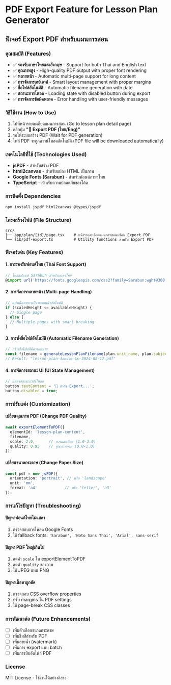 # PDF Export Feature for Lesson Plan Generator

## ฟีเจอร์ Export PDF สำหรับแผนการสอน

### คุณสมบัติ (Features)

- ✅ **รองรับภาษาไทยและอังกฤษ** - Support for both Thai and English text
- ✅ **คุณภาพสูง** - High-quality PDF output with proper font rendering
- ✅ **หลายหน้า** - Automatic multi-page support for long content
- ✅ **การจัดการเลย์เอาต์** - Smart layout management with proper margins
- ✅ **ชื่อไฟล์อัตโนมัติ** - Automatic filename generation with date
- ✅ **สถานะการโหลด** - Loading state with disabled button during export
- ✅ **การจัดการข้อผิดพลาด** - Error handling with user-friendly messages

### วิธีใช้งาน (How to Use)

1. ไปที่หน้ารายละเอียดแผนการสอน (Go to lesson plan detail page)
2. คลิกปุ่ม **"📄 Export PDF (ไทย/Eng)"**
3. รอให้ระบบสร้าง PDF (Wait for PDF generation)
4. ไฟล์ PDF จะถูกดาวน์โหลดอัตโนมัติ (PDF file will be downloaded automatically)

### เทคโนโลยีที่ใช้ (Technologies Used)

- **jsPDF** - สำหรับสร้าง PDF
- **html2canvas** - สำหรับแปลง HTML เป็นภาพ
- **Google Fonts (Sarabun)** - สำหรับฟอนต์ภาษาไทย
- **TypeScript** - สำหรับความปลอดภัยของโค้ด

### การติดตั้ง Dependencies

```bash
npm install jspdf html2canvas @types/jspdf
```

### โครงสร้างไฟล์ (File Structure)

```
src/
├── app/plan/[id]/page.tsx    # หน้ารายละเอียดแผนการสอนพร้อม Export PDF
└── lib/pdf-export.ts         # Utility functions สำหรับ Export PDF
```

### ฟีเจอร์เด่น (Key Features)

#### 1. การรองรับฟอนต์ไทย (Thai Font Support)
```typescript
// โหลดฟอนต์ Sarabun สำหรับภาษาไทย
@import url('https://fonts.googleapis.com/css2?family=Sarabun:wght@300;400;500;600;700&display=swap');
```

#### 2. การจัดการหลายหน้า (Multi-page Handling)
```typescript
// แบ่งเนื้อหายาวเป็นหลายหน้าอัตโนมัติ
if (scaledHeight <= availableHeight) {
  // Single page
} else {
  // Multiple pages with smart breaking
}
```

#### 3. การตั้งชื่อไฟล์อัตโนมัติ (Automatic Filename Generation)
```typescript
// สร้างชื่อไฟล์ที่มีความหมาย
const filename = generateLessonPlanFilename(plan.unit_name, plan.subject);
// Result: "lesson-plan-ชื่อหน่วย-วิชา-2024-08-17.pdf"
```

#### 4. การจัดการสถานะ UI (UI State Management)
```typescript
// แสดงสถานะกำลังโหลด
button.textContent = '🔄 กำลัง Export...';
button.disabled = true;
```

### การปรับแต่ง (Customization)

#### เปลี่ยนคุณภาพ PDF (Change PDF Quality)
```typescript
await exportElementToPDF({
  elementId: 'lesson-plan-content',
  filename,
  scale: 2.0,      // ความละเอียด (1.0-3.0)
  quality: 0.95    // คุณภาพภาพ (0.0-1.0)
});
```

#### เปลี่ยนขนาดกระดาษ (Change Paper Size)
```typescript
const pdf = new jsPDF({
  orientation: 'portrait', // หรือ 'landscape'
  unit: 'mm',
  format: 'a4'            // หรือ 'letter', 'a3'
});
```

### การแก้ไขปัญหา (Troubleshooting)

#### ปัญหาฟอนต์ไทยไม่แสดง
1. ตรวจสอบการโหลด Google Fonts
2. ใช้ fallback fonts: `'Sarabun', 'Noto Sans Thai', 'Arial', sans-serif`

#### ปัญหา PDF ใหญ่เกินไป
1. ลดค่า `scale` ใน exportElementToPDF
2. ลดค่า `quality` ของภาพ
3. ใช้ JPEG แทน PNG

#### ปัญหาเนื้อหาถูกตัด
1. ตรวจสอบ CSS overflow properties
2. ปรับ margins ใน PDF settings
3. ใช้ page-break CSS classes

### การพัฒนาต่อ (Future Enhancements)

- [ ] เพิ่มตัวเลือกขนาดกระดาษ
- [ ] เพิ่มธีมสีสำหรับ PDF
- [ ] เพิ่มลายน้ำ (watermark)
- [ ] เพิ่มการ export แบบ batch
- [ ] เพิ่มการบีบอัดไฟล์ PDF

### License

MIT License - ใช้งานได้อย่างอิสระ
